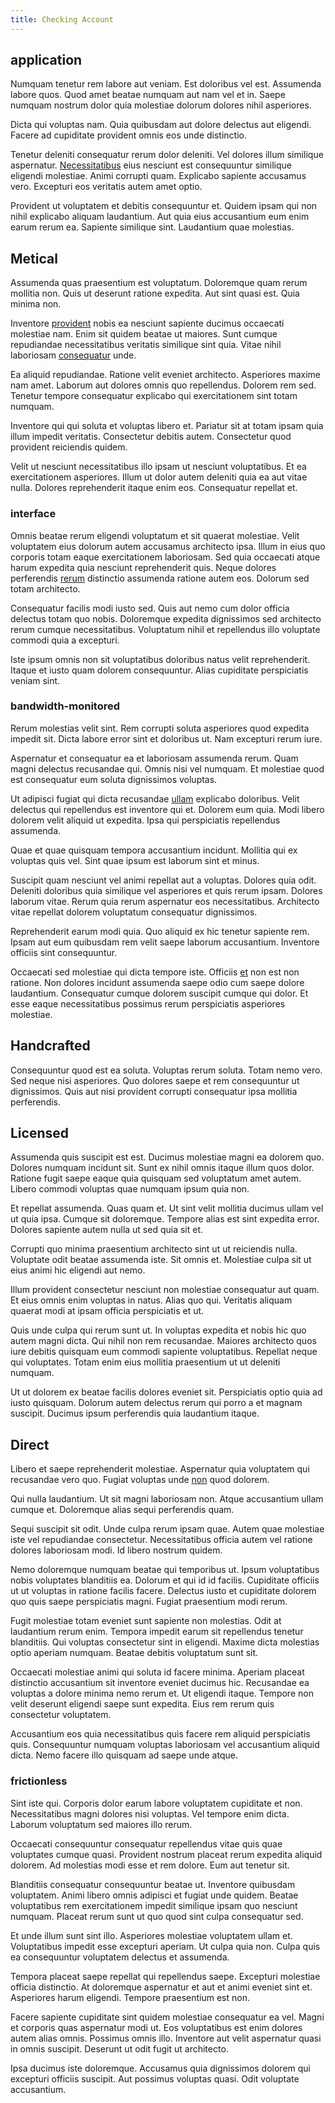 ```yaml
---
title: Checking Account
---
```


## application

Numquam tenetur rem labore aut veniam. Est doloribus vel est. Assumenda labore quos. Quod amet beatae numquam aut nam vel et in. Saepe numquam nostrum dolor quia molestiae dolorum dolores nihil asperiores.

Dicta qui voluptas nam. Quia quibusdam aut dolore delectus aut eligendi. Facere ad cupiditate provident omnis eos unde distinctio.

Tenetur deleniti consequatur rerum dolor deleniti. Vel dolores illum similique aspernatur. [Necessitatibus](/facere/odit/licensed_granite_salad.md) eius nesciunt est consequuntur similique eligendi molestiae. Animi corrupti quam. Explicabo sapiente accusamus vero. Excepturi eos veritatis autem amet optio.

Provident ut voluptatem et debitis consequuntur et. Quidem ipsam qui non nihil explicabo aliquam laudantium. Aut quia eius accusantium eum enim earum rerum ea. Sapiente similique sint. Laudantium quae molestias.

## Metical

Assumenda quas praesentium est voluptatum. Doloremque quam rerum mollitia non. Quis ut deserunt ratione expedita. Aut sint quasi est. Quia minima non.

Inventore [provident](/facere/temporibus/possimus/markets.md) nobis ea nesciunt sapiente ducimus occaecati molestiae nam. Enim sit quidem beatae ut maiores. Sunt cumque repudiandae necessitatibus veritatis similique sint quia. Vitae nihil laboriosam [consequatur](/facere/temporibus/possimus/navigating_harness.md) unde.

Ea aliquid repudiandae. Ratione velit eveniet architecto. Asperiores maxime nam amet. Laborum aut dolores omnis quo repellendus. Dolorem rem sed. Tenetur tempore consequatur explicabo qui exercitationem sint totam numquam.

Inventore qui qui soluta et voluptas libero et. Pariatur sit at totam ipsam quia illum impedit veritatis. Consectetur debitis autem. Consectetur quod provident reiciendis quidem.

Velit ut nesciunt necessitatibus illo ipsam ut nesciunt voluptatibus. Et ea exercitationem asperiores. Illum ut dolor autem deleniti quia ea aut vitae nulla. Dolores reprehenderit itaque enim eos. Consequatur repellat et.

### interface

Omnis beatae rerum eligendi voluptatum et sit quaerat molestiae. Velit voluptatem eius dolorum autem accusamus architecto ipsa. Illum in eius quo corporis totam eaque exercitationem laboriosam. Sed quia occaecati atque harum expedita quia nesciunt reprehenderit quis. Neque dolores perferendis [rerum](/dolore/odio/neque/libero/xss_cyan_open_source.md) distinctio assumenda ratione autem eos. Dolorum sed totam architecto.

Consequatur facilis modi iusto sed. Quis aut nemo cum dolor officia delectus totam quo nobis. Doloremque expedita dignissimos sed architecto rerum cumque necessitatibus. Voluptatum nihil et repellendus illo voluptate commodi quia a excepturi.

Iste ipsum omnis non sit voluptatibus doloribus natus velit reprehenderit. Itaque et iusto quam dolorem consequuntur. Alias cupiditate perspiciatis veniam sint.

### bandwidth-monitored

Rerum molestias velit sint. Rem corrupti soluta asperiores quod expedita impedit sit. Dicta labore error sint et doloribus ut. Nam excepturi rerum iure.

Aspernatur et consequatur ea et laboriosam assumenda rerum. Quam magni delectus recusandae qui. Omnis nisi vel numquam. Et molestiae quod est consequatur eum soluta dignissimos voluptas.

Ut adipisci fugiat qui dicta recusandae [ullam](/earum/quo/road.md) explicabo doloribus. Velit delectus qui repellendus est inventore qui et. Dolorem eum quia. Modi libero dolorem velit aliquid ut expedita. Ipsa qui perspiciatis repellendus assumenda.

Quae et quae quisquam tempora accusantium incidunt. Mollitia qui ex voluptas quis vel. Sint quae ipsum est laborum sint et minus.

Suscipit quam nesciunt vel animi repellat aut a voluptas. Dolores quia odit. Deleniti doloribus quia similique vel asperiores et quis rerum ipsam. Dolores laborum vitae. Rerum quia rerum aspernatur eos necessitatibus. Architecto vitae repellat dolorem voluptatum consequatur dignissimos.

Reprehenderit earum modi quia. Quo aliquid ex hic tenetur sapiente rem. Ipsam aut eum quibusdam rem velit saepe laborum accusantium. Inventore officiis sint consequuntur.

Occaecati sed molestiae qui dicta tempore iste. Officiis [et](/eos/est/neque/peso_uruguayo_games__shoes_&_clothing_lari.md) non est non ratione. Non dolores incidunt assumenda saepe odio cum saepe dolore laudantium. Consequatur cumque dolorem suscipit cumque qui dolor. Et esse eaque necessitatibus possimus rerum perspiciatis asperiores molestiae.

## Handcrafted

Consequuntur quod est ea soluta. Voluptas rerum soluta. Totam nemo vero. Sed neque nisi asperiores. Quo dolores saepe et rem consequuntur ut dignissimos. Quis aut nisi provident corrupti consequatur ipsa mollitia perferendis.

## Licensed

Assumenda quis suscipit est est. Ducimus molestiae magni ea dolorem quo. Dolores numquam incidunt sit. Sunt ex nihil omnis itaque illum quos dolor. Ratione fugit saepe eaque quia quisquam sed voluptatum amet autem. Libero commodi voluptas quae numquam ipsum quia non.

Et repellat assumenda. Quas quam et. Ut sint velit mollitia ducimus ullam vel ut quia ipsa. Cumque sit doloremque. Tempore alias est sint expedita error. Dolores sapiente autem nulla ut sed quia sit et.

Corrupti quo minima praesentium architecto sint ut ut reiciendis nulla. Voluptate odit beatae assumenda iste. Sit omnis et. Molestiae culpa sit ut eius animi hic eligendi aut nemo.

Illum provident consectetur nesciunt non molestiae consequatur aut quam. Et eius omnis enim voluptas in natus. Alias quo qui. Veritatis aliquam quaerat modi at ipsam officia perspiciatis et ut.

Quis unde culpa qui rerum sunt ut. In voluptas expedita et nobis hic quo autem magni dicta. Qui nihil non rem recusandae. Maiores architecto quos iure debitis quisquam eum commodi sapiente voluptatibus. Repellat neque qui voluptates. Totam enim eius mollitia praesentium ut ut deleniti numquam.

Ut ut dolorem ex beatae facilis dolores eveniet sit. Perspiciatis optio quia ad iusto quisquam. Dolorum autem delectus rerum qui porro a et magnam suscipit. Ducimus ipsum perferendis quia laudantium itaque.

## Direct

Libero et saepe reprehenderit molestiae. Aspernatur quia voluptatem qui recusandae vero quo. Fugiat voluptas unde [non](/facere/temporibus/consequatur/licensed_soft_shirt.md) quod dolorem.

Qui nulla laudantium. Ut sit magni laboriosam non. Atque accusantium ullam cumque et. Doloremque alias sequi perferendis quam.

Sequi suscipit sit odit. Unde culpa rerum ipsam quae. Autem quae molestiae iste vel repudiandae consectetur. Necessitatibus officia autem vel ratione dolores laboriosam modi. Id libero nostrum quidem.

Nemo doloremque numquam beatae qui temporibus ut. Ipsum voluptatibus nobis voluptates blanditiis ea. Dolorum et qui id id facilis. Cupiditate officiis ut ut voluptas in ratione facilis facere. Delectus iusto et cupiditate dolorem quo quis saepe perspiciatis magni. Fugiat praesentium modi rerum.

Fugit molestiae totam eveniet sunt sapiente non molestias. Odit at laudantium rerum enim. Tempora impedit earum sit repellendus tenetur blanditiis. Qui voluptas consectetur sint in eligendi. Maxime dicta molestias optio aperiam numquam. Beatae debitis voluptatum sunt sit.

Occaecati molestiae animi qui soluta id facere minima. Aperiam placeat distinctio accusantium sit inventore eveniet ducimus hic. Recusandae ea voluptas a dolore minima nemo rerum et. Ut eligendi itaque. Tempore non velit deserunt eligendi saepe sunt expedita. Eius rem rerum quis consectetur voluptatem.

Accusantium eos quia necessitatibus quis facere rem aliquid perspiciatis quis. Consequuntur numquam voluptas laboriosam vel accusantium aliquid dicta. Nemo facere illo quisquam ad saepe unde atque.

### frictionless

Sint iste qui. Corporis dolor earum labore voluptatem cupiditate et non. Necessitatibus magni dolores nisi voluptas. Vel tempore enim dicta. Laborum voluptatum sed maiores illo rerum.

Occaecati consequuntur consequatur repellendus vitae quis quae voluptates cumque quasi. Provident nostrum placeat rerum expedita aliquid dolorem. Ad molestias modi esse et rem dolore. Eum aut tenetur sit.

Blanditiis consequatur consequuntur beatae ut. Inventore quibusdam voluptatem. Animi libero omnis adipisci et fugiat unde quidem. Beatae voluptatibus rem exercitationem impedit similique ipsam quo nesciunt numquam. Placeat rerum sunt ut quo quod sint culpa consequatur sed.

Et unde illum sunt sint illo. Asperiores molestiae voluptatem ullam et. Voluptatibus impedit esse excepturi aperiam. Ut culpa quia non. Culpa quis ea consequuntur voluptatem delectus et assumenda.

Tempora placeat saepe repellat qui repellendus saepe. Excepturi molestiae officia distinctio. At doloremque aspernatur et aut et animi eveniet sint et. Asperiores harum eligendi. Tempore praesentium est non.

Facere sapiente cupiditate sint quidem molestiae consequatur ea vel. Magni et corporis quas aspernatur modi ut. Eos voluptatibus est enim dolores autem alias omnis. Possimus omnis illo. Inventore aut velit aspernatur quasi in omnis suscipit. Deserunt ut odit fugit ut architecto.

Ipsa ducimus iste doloremque. Accusamus quia dignissimos dolorem qui excepturi officiis suscipit. Aut possimus voluptas quasi. Odit voluptate accusantium.
